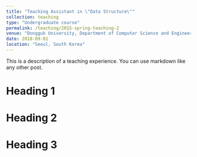 ```yaml
---
title: "Teaching Assistant in \"Data Structure\""
collection: teaching
type: "Undergraduate course"
permalink: /teaching/2015-spring-teaching-2
venue: "Dongguk University, Department of Computer Science and Engineering"
date: 2018-09-01
location: "Seoul, South Korea"
---
```


This is a description of a teaching experience. You can use markdown like any other post.

Heading 1
======

Heading 2
======

Heading 3
======
